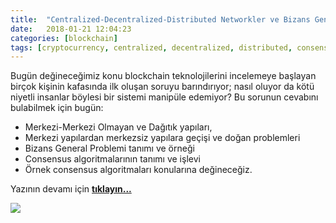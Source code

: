 ```yaml
---
title:  "Centralized-Decentralized-Distributed Networkler ve Bizans General Problemi"
date:   2018-01-21 12:04:23
categories: [blockchain]
tags: [cryptocurrency, centralized, decentralized, distributed, consensus, network, byzantine, bizans, general, örnek, nedir, Distributed, Legder, Blockchain, Bitcoin, Block, Mehmet Cem Yücel, Mehmet, Cem, Yucel, Yücel, blockchainturk, blockchainturk.net]
---
```


Bugün değineceğimiz konu blockchain teknolojilerini incelemeye başlayan birçok kişinin kafasında ilk oluşan soruyu barındırıyor; nasıl oluyor da kötü niyetli insanlar böylesi bir sistemi manipüle edemiyor? Bu sorunun cevabını bulabilmek için bugün:

-   Merkezi-Merkezi Olmayan ve Dağıtık yapıları,
-   Merkezi yapılardan merkezsiz yapılara geçişi ve doğan problemleri
-   Bizans General Problemi tanımı ve örneği
-   Consensus algoritmalarının tanımı ve işlevi
-   Örnek consensus algoritmaları konularına değineceğiz.

Yazının devamı için 
<a style="font-weight:bold" href="https://medium.com/blockchainturk/b321dffcc5dc?utm_source=mehmetcemyucel.com&utm_medium=refferal&utm_campaign=blog" target="_blank">tıklayın...</a>
  
![](https://cdn-images-1.medium.com/max/800/1*veQ2_LO2geVmGhwFGc7o9A.jpeg)
